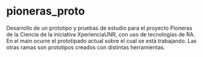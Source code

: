 # pioneras_proto
Desarrollo de un prototipo y pruebas de estudio para el proyecto Pioneras de la Ciencia de la iniciativa XperienciaUNR, con uso de tecnologías de RA.
En el main ocurre el prototipado actual sobre el cual se está trabajando. Las otras ramas son prototipos creados con distintas herramientas.
